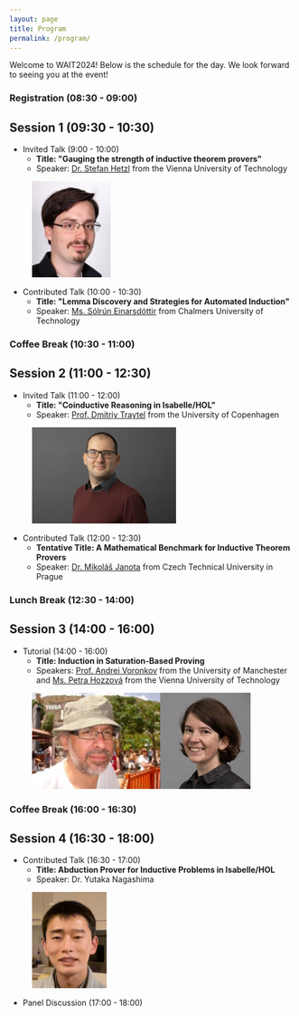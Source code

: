 ```yaml
---
layout: page
title: Program
permalink: /program/
---
```


Welcome to WAIT2024! Below is the schedule for the day.
We look forward to seeing you at the event!

### Registration (08:30 - 09:00)

## Session 1 (09:30 - 10:30)
- Invited Talk (9:00 - 10:00)
  - **Title: "Gauging the strength of inductive theorem provers"**  
  - Speaker: [Dr. Stefan Hetzl](https://dmg.tuwien.ac.at/hetzl/) from the Vienna University of Technology

<a href="https://dmg.tuwien.ac.at/hetzl/" target="_blank" style="margin-left: 40px;">
<img src="https://raw.githubusercontent.com/WAIT2024/WAIT2024.github.io/main/image/stefan_hetzl.jpeg" height="170">
</a>

- Contributed Talk (10:00 - 10:30)
  - **Title: "Lemma Discovery and Strategies for Automated Induction"**
  - Speaker: [Ms. Sólrún Einarsdóttir](https://www.cse.chalmers.se/~slrn/) from Chalmers University of Technology

### Coffee Break (10:30 - 11:00)

## Session 2 (11:00 - 12:30) 
- Invited Talk (11:00 - 12:00)
  - **Title: "Coinductive Reasoning in Isabelle/HOL"**
  - Speaker:  [Prof. Dmitriy Traytel](https://traytel.bitbucket.io) from the University of Copenhagen

<a href="https://traytel.bitbucket.io" target="_blank" style="margin-left: 40px;">
<img src="https://raw.githubusercontent.com/WAIT2024/WAIT2024.github.io/main/image/dmitriy_traytel.png" height="170">
</a>
  
- Contributed Talk (12:00 - 12:30)
  - **Tentative Title: A Mathematical Benchmark for Inductive Theorem Provers**
  - Speaker: [Dr. Mikoláš Janota](https://people.ciirc.cvut.cz/~janotmik/) from Czech Technical University in Prague

### Lunch Break (12:30 - 14:00)

## Session 3 (14:00 - 16:00)
- Tutorial (14:00 - 16:00)
  - **Title: Induction in Saturation-Based Proving**
  - Speakers: [Prof. Andrei Voronkov](http://voronkov.com) from the University of Manchester and [Ms. Petra Hozzová](https://logic-cs.at/phd/students/petra-hozzova/) from the Vienna University of Technology

<div style="display: flex; align-items: center;">
  <a href="http://voronkov.com" target="_blank" style="margin-left: 40px;">
    <img src="https://raw.githubusercontent.com/WAIT2024/WAIT2024.github.io/main/image/andrei_voronkov.jpg" height="170"> <!-- Adjust margin as needed -->
  </a>
  <a href="https://logic-cs.at/phd/students/petra-hozzova/" target="_blank">
    <img src="https://raw.githubusercontent.com/WAIT2024/WAIT2024.github.io/main/image/petra_hozzova.jpg" height="170">
  </a>
</div>

### Coffee Break (16:00 - 16:30)

## Session 4 (16:30 - 18:00)
- Contributed Talk (16:30 - 17:00)
  - **Title: Abduction Prover for Inductive Problems in Isabelle/HOL**
  - Speaker: Dr. Yutaka Nagashima

<a href="https://www.youtube.com/@unitedreasoning6567" target="_blank" style="margin-left: 40px;">
<img src="https://raw.githubusercontent.com/WAIT2024/WAIT2024.github.io/main/image/yutaka_nagashima.png" height="170">
</a>
  
- Panel Discussion (17:00 - 18:00)
